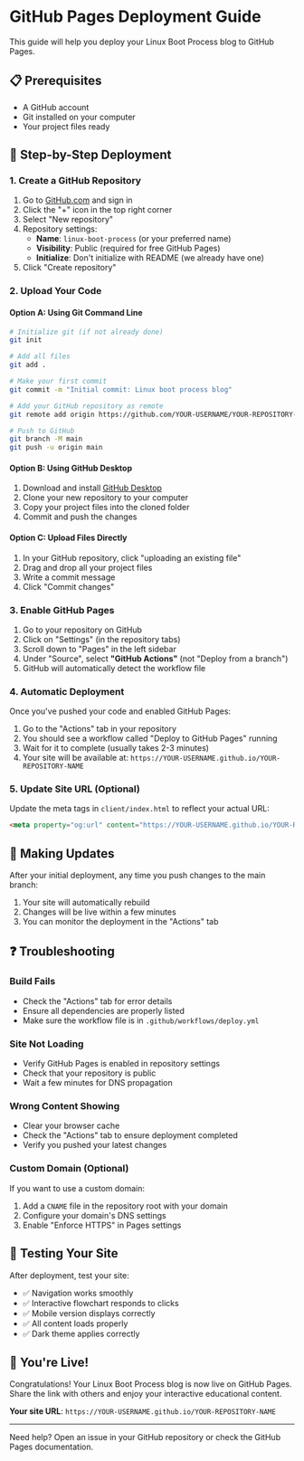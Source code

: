 # GitHub Pages Deployment Guide

This guide will help you deploy your Linux Boot Process blog to GitHub Pages.

## 📋 Prerequisites

- A GitHub account
- Git installed on your computer
- Your project files ready

## 🚀 Step-by-Step Deployment

### 1. Create a GitHub Repository

1. Go to [GitHub.com](https://github.com) and sign in
2. Click the "+" icon in the top right corner
3. Select "New repository"
4. Repository settings:
   - **Name**: `linux-boot-process` (or your preferred name)
   - **Visibility**: Public (required for free GitHub Pages)
   - **Initialize**: Don't initialize with README (we already have one)
5. Click "Create repository"

### 2. Upload Your Code

#### Option A: Using Git Command Line
```bash
# Initialize git (if not already done)
git init

# Add all files
git add .

# Make your first commit
git commit -m "Initial commit: Linux boot process blog"

# Add your GitHub repository as remote
git remote add origin https://github.com/YOUR-USERNAME/YOUR-REPOSITORY-NAME.git

# Push to GitHub
git branch -M main
git push -u origin main
```

#### Option B: Using GitHub Desktop
1. Download and install [GitHub Desktop](https://desktop.github.com/)
2. Clone your new repository to your computer
3. Copy your project files into the cloned folder
4. Commit and push the changes

#### Option C: Upload Files Directly
1. In your GitHub repository, click "uploading an existing file"
2. Drag and drop all your project files
3. Write a commit message
4. Click "Commit changes"

### 3. Enable GitHub Pages

1. Go to your repository on GitHub
2. Click on "Settings" (in the repository tabs)
3. Scroll down to "Pages" in the left sidebar
4. Under "Source", select **"GitHub Actions"** (not "Deploy from a branch")
5. GitHub will automatically detect the workflow file

### 4. Automatic Deployment

Once you've pushed your code and enabled GitHub Pages:

1. Go to the "Actions" tab in your repository
2. You should see a workflow called "Deploy to GitHub Pages" running
3. Wait for it to complete (usually takes 2-3 minutes)
4. Your site will be available at: `https://YOUR-USERNAME.github.io/YOUR-REPOSITORY-NAME`

### 5. Update Site URL (Optional)

Update the meta tags in `client/index.html` to reflect your actual URL:
```html
<meta property="og:url" content="https://YOUR-USERNAME.github.io/YOUR-REPOSITORY-NAME" />
```

## 🔄 Making Updates

After your initial deployment, any time you push changes to the main branch:

1. Your site will automatically rebuild
2. Changes will be live within a few minutes
3. You can monitor the deployment in the "Actions" tab

## ❓ Troubleshooting

### Build Fails
- Check the "Actions" tab for error details
- Ensure all dependencies are properly listed
- Make sure the workflow file is in `.github/workflows/deploy.yml`

### Site Not Loading
- Verify GitHub Pages is enabled in repository settings
- Check that your repository is public
- Wait a few minutes for DNS propagation

### Wrong Content Showing
- Clear your browser cache
- Check the "Actions" tab to ensure deployment completed
- Verify you pushed your latest changes

### Custom Domain (Optional)
If you want to use a custom domain:
1. Add a `CNAME` file in the repository root with your domain
2. Configure your domain's DNS settings
3. Enable "Enforce HTTPS" in Pages settings

## 📱 Testing Your Site

After deployment, test your site:
- ✅ Navigation works smoothly
- ✅ Interactive flowchart responds to clicks
- ✅ Mobile version displays correctly
- ✅ All content loads properly
- ✅ Dark theme applies correctly

## 🎉 You're Live!

Congratulations! Your Linux Boot Process blog is now live on GitHub Pages. Share the link with others and enjoy your interactive educational content.

**Your site URL**: `https://YOUR-USERNAME.github.io/YOUR-REPOSITORY-NAME`

---

Need help? Open an issue in your GitHub repository or check the GitHub Pages documentation.
